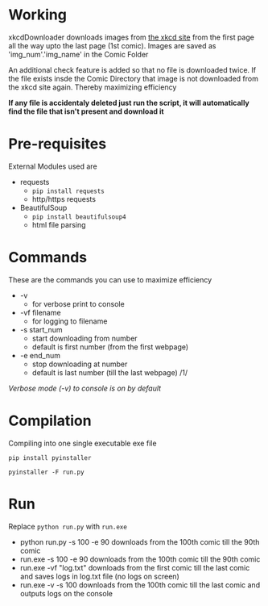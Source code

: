 # Working

xkcdDownloader downloads images from [the xkcd site](https://xkcd.com) from the first page all the way upto the last page (1st comic).
Images are saved as 'img_num'.'img_name' in the Comic Folder

An additional check feature is added so that no file is downloaded twice.
If the file exists insde the Comic Directory that image is not downloaded from the xkcd site again.
Thereby maximizing efficiency

**If any file is accidentaly deleted just run the script, it will automatically find the file that isn't present and download it**

# Pre-requisites

External Modules used are
* requests
	* `pip install requests`
	* http/https requests
* BeautifulSoup
	* `pip install beautifulsoup4`
	* html file parsing

# Commands

These are the commands you can use to maximize efficiency

* -v
    * for verbose print to console
* -vf filename
    * for logging to filename
* -s start_num
    * start downloading from number
    * default is first number (from the first webpage)
* -e end_num
    * stop downloading at number
    * default is last number (till the last webpage) /1/

*Verbose mode (-v) to console is on by default*


# Compilation

Compiling into one single executable exe file

`pip install pyinstaller`

`pyinstaller -F run.py`

# Run

Replace `python run.py` with `run.exe`

* python run.py -s 100 -e 90
	downloads from the 100th comic till the 90th comic
* run.exe -s 100 -e 90
	downloads from the 100th comic till the 90th comic
* run.exe -vf "log.txt"
	downloads from the first comic till the last comic and saves logs in log.txt file (no logs on screen)
* run.exe -v -s 100
	downloads from the 100th comic till the last comic and outputs logs on the console

